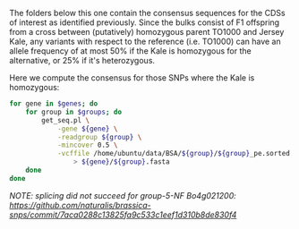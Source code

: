 The folders below this one contain the consensus sequences for the CDSs of interest as identified previously. Since the bulks consist of 
F1 offspring from a cross between (putatively) homozygous parent TO1000 and Jersey Kale, any variants with respect to the reference
(i.e. TO1000) can have an allele frequency of at most 50% if the Kale is homozygous for the alternative, or 25% if it's heterozygous.

Here we compute the consensus for those SNPs where the Kale is homozygous:

```bash
for gene in $genes; do 
	for group in $groups; do 
		get_seq.pl \
			-gene ${gene} \
			-readgroup ${group} \
			-mincover 0.5 \
			-vcffile /home/ubuntu/data/BSA/${group}/${group}_pe.sorted.bam.RG.vcf.gz \
				> ${gene}/${group}.fasta
	done 
done
```

*NOTE: splicing did not succeed for group-5-NF Bo4g021200: https://github.com/naturalis/brassica-snps/commit/7aca0288c13825fa9c533c1eef1d310b8de830f4*
